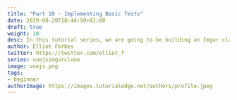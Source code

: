 ```yaml
---
title: "Part 10 - Implementing Basic Tests"
date: 2019-08-20T18:44:50+01:00
draft: true
weight: 10
desc: In this tutorial series, we are going to be building an Imgur clone using Lambda functions written using Node.JS and a frontend built using Vue.JS
author: Elliot Forbes
twitter: https://twitter.com/elliot_f
series: vuejsimgurclone
image: vuejs.png
tags:
- beginner
authorImage: https://images.tutorialedge.net/authors/profile.jpeg
---
```

